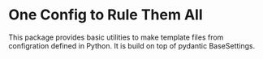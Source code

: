 # One Config to Rule Them All

This package provides basic utilities to make template files from 
configration defined in Python. It is build on top of pydantic BaseSettings.
